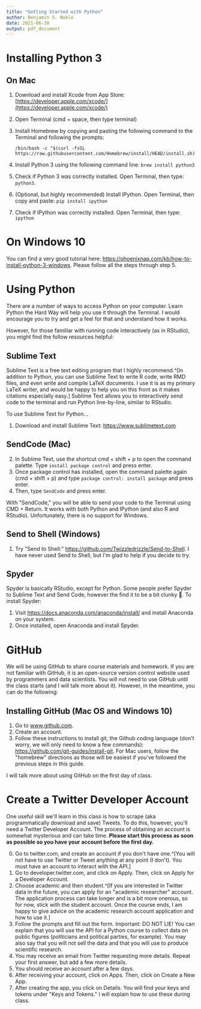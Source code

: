 ```yaml
---
title: "Getting Started with Python"
author: Benjamin S. Noble
date: 2021-06-30
output: pdf_document
---
```


# Installing Python 3

## On Mac

1. Download and install Xcode from App Store: [https://developer.apple.com/xcode/](https://developer.apple.com/xcode/)
2. Open Terminal (cmd + space, then type terminal)
3. Install Homebrew by copying and pasting the following command to the Terminal and following the prompts: 

	```
	/bin/bash -c "$(curl -fsSL https://raw.githubusercontent.com/Homebrew/install/HEAD/install.sh)"
	```

4. Install Python 3 using the following command line: `brew install python3`
5. Check if Python 3 was correctly installed. Open Terminal, then type: `python3`.
6. (Optional, but highly recommended) Install IPython. Open Terminal, then copy and paste: `pip install ipython`
7.  Check if IPython was correctly installed. Open Terminal, then type: `ipython`

# On Windows 10

You can find a very good tutorial here: https://phoenixnap.com/kb/how-to-install-python-3-windows. Please follow all the steps through step 5. 

# Using Python

There are a number of ways to access Python on your computer. Learn Python the Hard Way will help you use it through the Terminal. I would encourage you to try and get a feel for that and understand how it works. 

However, for those familiar with running code interactively (as in RStudio), you might find the follow resources helpful:

## Sublime Text

Sublime Text is a free text editing program that I highly recommend.^[In addition to Python, you can use Sublime Text to write R code, write RMD files, and even write and compile LaTeX documents. I use it is as my primary LaTeX writer, and would be happy to help you on this front as it makes citations especially easy.] Sublime Text allows you to interactively send code to the terminal and run Python line-by-line, similar to RStudio.

To use Sublime Text for Python...

1. Download and install Sublime Text: https://www.sublimetext.com

## SendCode (Mac)

2. In Sublime Text, use the shortcut cmd + shift + p to open the command palette. Type `install package control` and press enter.
3. Once package control has installed, open the command palette again (cmd + shift + p) and type `package control: install package` and press enter.
4. Then, type `SendCode` and press enter. 

With "SendCode," you will be able to send your code to the Terminal using CMD + Return. It works with both Python and IPython (and also R and RStudio). Unfortunately, there is no support for Windows.

## Send to Shell (Windows)

1. Try "Send to Shell:" https://github.com/Twizzledrizzle/Send-to-Shell. I have never used Send to Shell, but I'm glad to help if you decide to try.

## Spyder

Spyder is basically RStudio, except for Python. Some people prefer Spyder to Sublime Text and Send Code, however the find it to be a bit clunky 😬. To install Spyder:

1. Visit https://docs.anaconda.com/anaconda/install/ and install Anaconda on your system. 
2. Once installed, open Anaconda and install Spyder.

# GitHub

We will be using GitHub to share course materials and homework. If you are not familiar with GitHub, it is an open-source version control website used by programmers and data scientists. You will not need to use GitHub until the class starts (and I will talk more about it). However, in the meantime, you can do the following: 

## Installing GitHub (Mac OS and Windows 10)

1. Go to www.github.com.
2. Create an account.
3. Follow these instructions to install git, the Github coding language (don't worry, we will only need to know a few commands): https://github.com/git-guides/install-git. For Mac users, follow the "homebrew" directions as those will be easiest if you've followed the previous steps in this guide.

I will talk more about using GitHub on the first day of class.

# Create a Twitter Developer Account

One useful skill we'll learn in this class is how to scrape (aka programmatically download and save) Tweets. To do this, however, you'll need a Twitter Developer Account. The process of obtaining an account is somewhat mysterious and can take time. **Please start this process as soon as possible so you have your account before the first day.**

0. Go to twitter.com, and create an account if you don't have one.^[You will not have to use Twitter or Tweet anything at any point (I don't). You must have an account to interact with the API.]
1. Go to developer.twitter.com, and click on Apply. Then, click on Apply for a Developer Account.
3. Choose academic and then student.^[If you are interested in Twitter data in the future, you can apply for an "academic researcher" account. The application process can take longer and is a bit more onerous, so for now, stick with the student account. Once the course ends, I am happy to give advice on the academic research account application and how to use it.]
4. Follow the prompts and fill out the form. Important: DO NOT LIE! You can explain that you will use the API for a Python course to collect data on public figures (politicians and political parties, for example). You may also say that you will not sell the data and that you will use to produce scientific research.
5. You may receive an email from Twitter requesting more details. Repeat your first answer, but add a few more details.
6. You should receive an account after a few days.
7. After receiving your account, click on Apps. Then, click on Create a New App.
8. After creating the app, you click on Details. You will find your keys and tokens under "Keys and Tokens." I will explain how to use these during class.


